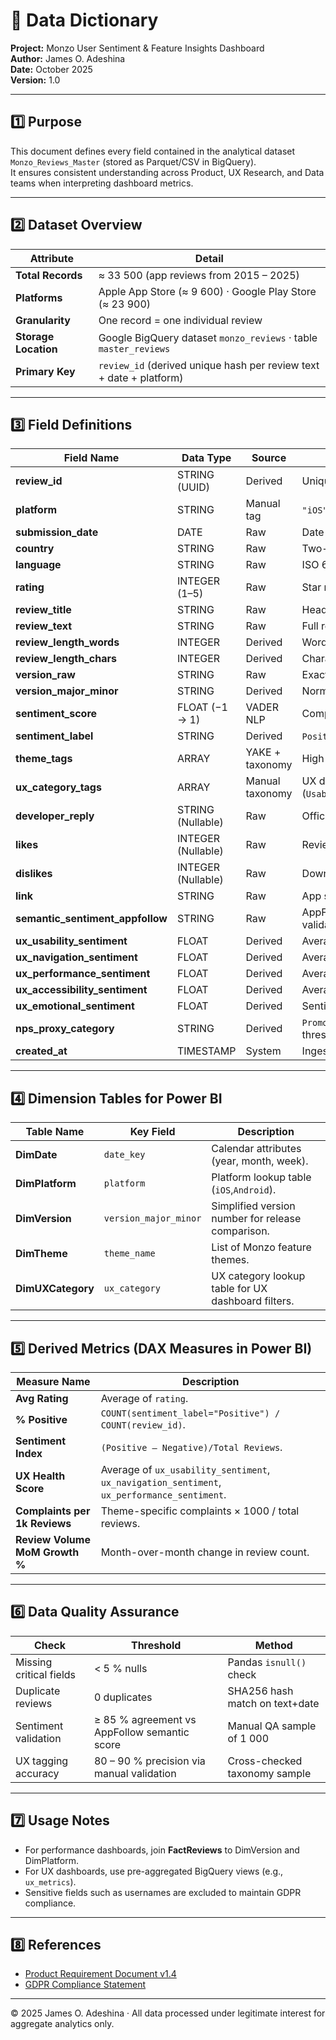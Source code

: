 # 🧾 Data Dictionary  
**Project:** Monzo User Sentiment & Feature Insights Dashboard  
**Author:** James O. Adeshina  
**Date:** October 2025  
**Version:** 1.0  

---

## 1️⃣ Purpose  
This document defines every field contained in the analytical dataset  
`Monzo_Reviews_Master` (stored as Parquet/CSV in BigQuery).  
It ensures consistent understanding across Product, UX Research, and Data teams when interpreting dashboard metrics.

---

## 2️⃣ Dataset Overview  

| Attribute | Detail |
|------------|--------|
| **Total Records** | ≈ 33 500 (app reviews from 2015 – 2025) |
| **Platforms** | Apple App Store (≈ 9 600) · Google Play Store (≈ 23 900) |
| **Granularity** | One record = one individual review |
| **Storage Location** | Google BigQuery dataset `monzo_reviews` · table `master_reviews` |
| **Primary Key** | `review_id` (derived unique hash per review text + date + platform) |

---

## 3️⃣ Field Definitions  

| Field Name | Data Type | Source | Description / Purpose |
|-------------|-----------|---------|------------------------|
| **review_id** | STRING (UUID) | Derived | Unique identifier for each review. |
| **platform** | STRING | Manual tag | `"iOS"` or `"Android"` to distinguish source store. |
| **submission_date** | DATE | Raw | Date the review was submitted (UTC). |
| **country** | STRING | Raw | Two-letter country code (e.g., `GB`, `US`). |
| **language** | STRING | Raw | ISO 639-1 language code (e.g., `en`). |
| **rating** | INTEGER (1–5) | Raw | Star rating given by user. |
| **review_title** | STRING | Raw | Headline/title of review. |
| **review_text** | STRING | Raw | Full review content (text body). |
| **review_length_words** | INTEGER | Derived | Word count of review used in EDA (length vs sentiment). |
| **review_length_chars** | INTEGER | Derived | Character count for analysis of verbosity. |
| **version_raw** | STRING | Raw | Exact app version from store metadata. |
| **version_major_minor** | STRING | Derived | Normalized to major.minor (e.g., `6.46`) for trend analysis. |
| **sentiment_score** | FLOAT (−1 → 1) | VADER NLP | Compound sentiment polarity. |
| **sentiment_label** | STRING | Derived | `Positive` ≥ 0.05 · `Neutral` between · `Negative` ≤ −0.05. |
| **theme_tags** | ARRAY<STRING> | YAKE + taxonomy | High-level Monzo features (e.g., `["Flex","Support"]`). |
| **ux_category_tags** | ARRAY<STRING> | Manual taxonomy | UX dimensions (`Usability`,`Navigation`,`Performance`,`Accessibility`,`Emotion`). |
| **developer_reply** | STRING (Nullable) | Raw | Official developer response (if present). |
| **likes** | INTEGER (Nullable) | Raw | Review up-votes (if available). |
| **dislikes** | INTEGER (Nullable) | Raw | Down-votes (if available). |
| **link** | STRING | Raw | App store review URL (reference only, not used in BI). |
| **semantic_sentiment_appfollow** | STRING | Raw | AppFollow’s proprietary sentiment label (used for cross-validation). |
| **ux_usability_sentiment** | FLOAT | Derived | Average sentiment score of reviews tagged `Usability`. |
| **ux_navigation_sentiment** | FLOAT | Derived | Average sentiment for navigation-related feedback. |
| **ux_performance_sentiment** | FLOAT | Derived | Average sentiment for speed / stability feedback. |
| **ux_accessibility_sentiment** | FLOAT | Derived | Average sentiment for accessibility mentions. |
| **ux_emotional_sentiment** | FLOAT | Derived | Sentiment around emotional response (e.g., trust, delight). |
| **nps_proxy_category** | STRING | Derived | `Promoter`, `Passive`, or `Detractor` based on sentiment score thresholds. |
| **created_at** | TIMESTAMP | System | Ingestion timestamp for ETL traceability. |

---

## 4️⃣ Dimension Tables for Power BI  

| Table Name | Key Field | Description |
|-------------|-----------|-------------|
| **DimDate** | `date_key` | Calendar attributes (year, month, week). |
| **DimPlatform** | `platform` | Platform lookup table (`iOS`,`Android`). |
| **DimVersion** | `version_major_minor` | Simplified version number for release comparison. |
| **DimTheme** | `theme_name` | List of Monzo feature themes. |
| **DimUXCategory** | `ux_category` | UX category lookup table for UX dashboard filters. |

---

## 5️⃣ Derived Metrics (DAX Measures in Power BI)

| Measure Name | Description |
|---------------|-------------|
| **Avg Rating** | Average of `rating`. |
| **% Positive** | `COUNT(sentiment_label="Positive") / COUNT(review_id)`. |
| **Sentiment Index** | `(Positive – Negative)/Total Reviews`. |
| **UX Health Score** | Average of `ux_usability_sentiment`, `ux_navigation_sentiment`, `ux_performance_sentiment`. |
| **Complaints per 1k Reviews** | Theme-specific complaints × 1000 / total reviews. |
| **Review Volume MoM Growth %** | Month-over-month change in review count. |

---

## 6️⃣ Data Quality Assurance  

| Check | Threshold | Method |
|--------|------------|--------|
| Missing critical fields | < 5 % nulls | Pandas `isnull()` check |
| Duplicate reviews | 0 duplicates | SHA256 hash match on text+date |
| Sentiment validation | ≥ 85 % agreement vs AppFollow semantic score | Manual QA sample of 1 000 |
| UX tagging accuracy | 80 – 90 % precision via manual validation | Cross-checked taxonomy sample |

---

## 7️⃣ Usage Notes  

* For performance dashboards, join **FactReviews** to DimVersion and DimPlatform.  
* For UX dashboards, use pre-aggregated BigQuery views (e.g., `ux_metrics`).  
* Sensitive fields such as usernames are excluded to maintain GDPR compliance.  

---

## 8️⃣ References  

* [Product Requirement Document v1.4](../docs/Product_Requirement_Document-final.pdf)  
* [GDPR Compliance Statement](../docs/GDPR_Compliance.md)  

[//]: # (* [themes.yml – Feature Taxonomy]&#40;../config/themes.yml&#41;)

---

© 2025 James O. Adeshina · All data processed under legitimate interest for aggregate analytics only.